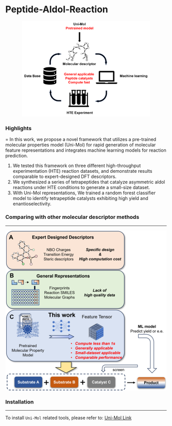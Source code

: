 # Peptide-Aldol-Reaction

<div align="center">
    <img src='https://github.com/troy-lcy/HTE-Aldol-Peptides/blob/main/Figures/TOC.png' style="width:400px">
</div>

### Highlights
=
In this work, we propose a novel framework that utilizes a pre-trained molecular properties model (Uni-Mol) for rapid generation of molecular feature representations and integrates machine learning models for reaction prediction. 
1. We tested this framework on three different high-throughput experimentation (HTE) reaction datasets, and demonstrate results comparable to expert-designed DFT descriptors.
2. We synthesized a series of tetrapeptides that catalyze asymmetric aldol reactions under HTE conditions to generate a small-size dataset. 
3. With Uni-Mol representations, We trained a random forest classifier model to identify tetrapeptide catalysts exhibiting high yield and enantioselectivity.

### Comparing with other molecular descriptor methods
---

<div align="center">
    <img src='https://github.com/troy-lcy/HTE-Aldol-Peptides/blob/main/Figures/Fig1.png' style="width:600px">
</div>

### Installation
---
To install `Uni-Mol` related tools, please refer to:
[Uni-Mol Link](https://github.com/deepmodeling/Uni-Mol)
